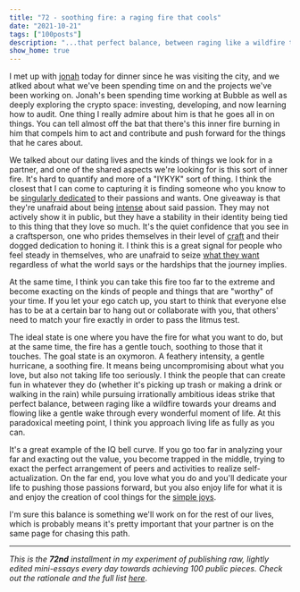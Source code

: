 ```yaml
---
title: "72 - soothing fire: a raging fire that cools"
date: "2021-10-21"
tags: ["100posts"]
description: "...that perfect balance, between raging like a wildfire towards your dreams and flowing like a gentle wake through every wonderful moment of life. At this paradoxical meeting point, I think you approach living life as fully as you can."
show_home: true
---
```

I met up with [jonah](https://jonaherlich.com/) today for dinner since he was visiting the city, and we atlked about what we've been spending time on and the projects we've been working on. Jonah's been spending time working at Bubble as well as deeply exploring the crypto space: investing, developing, and now learning how to audit. One thing I really admire about him is that he goes all in on things. You can tell almost off the bat that there's this inner fire burning in him that compels him to act and contribute and push forward for the things that he cares about.

We talked about our dating lives and the kinds of things we look for in a partner, and one of the shared aspects we're looking for is this sort of inner fire. It's hard to quantify and more of a "IYKYK" sort of thing. I think the closest that I can come to capturing it is finding someone who you know to be [singularly dedicated](/experiments/100posts/singular-purpose) to their passions and wants. One giveaway is that they're unafraid about being [intense](/experiments/100posts/intensity) about said passion. They may not actively show it in public, but they have a stability in their identity being tied to this thing that they love so much. It's the quiet confidence that you see in a craftsperson, one who prides themselves in their level of [craft](/posts/craft-over-career) and their dogged dedication to honing it. I think this is a great signal for people who feel steady in themselves, who are unafraid to seize [what they want](/experiments/100posts/taking-what-you-want) regardless of what the world says or the hardships that the journey implies.

At the same time, I think you can take this fire too far to the extreme and become exacting on the kinds of people and things that are "worthy" of your time. If you let your ego catch up, you start to think that everyone else has to be at a certain bar to hang out or collaborate with you, that others' need to match your fire exactly in order to pass the litmus test. 

The ideal state is one where you have the fire for what you want to do, but at the same time, the fire has a gentle touch, soothing to those that it touches. The goal state is an oxymoron. A feathery intensity, a gentle hurricane, a soothing fire. It means being uncompromising about what you love, but also not taking life too seriously. I think the people that can create fun in whatever they do (whether it's picking up trash or making a drink or walking in the rain) while pursuing irrationally ambitious ideas strike that perfect balance, between raging like a wildfire towards your dreams and flowing like a gentle wake through every wonderful moment of life. At this paradoxical meeting point, I think you approach living life as fully as you can.

It's a great example of the IQ bell curve. If you go too far in analyzing your far and exacting out the value, you become trapped in the middle, trying to exact the perfect arrangement of peers and activities to realize self-actualization. On the far end, you love what you do and you'll dedicate your life to pushing those passions forward, but you also enjoy life for what it is and enjoy the creation of cool things for the [simple joys](/experiments/100posts/simple-things).

I'm sure this balance is something we'll work on for the rest of our lives, which is probably means it's pretty important that your partner is on the same page for chasing this path.

---
*This is the **72nd** installment in my experiment of publishing raw, lightly edited mini-essays every day towards achieving 100 public pieces. Check out the rationale and the full list [here](/experiments/100posts/)*.
